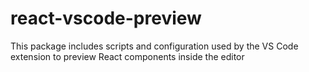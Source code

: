 # react-vscode-preview

This package includes scripts and configuration used by the VS Code extension to preview React components inside the editor